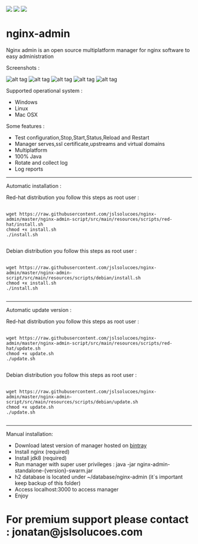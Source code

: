 [![][travis img]][travis]
[![][license img]][license]
[![][sonar img]][sonar]

[travis]:https://travis-ci.org/jslsolucoes/nginx-admin
[travis img]:https://travis-ci.org/jslsolucoes/nginx-admin.svg?branch=master

[license]:LICENSE
[license img]:https://img.shields.io/badge/License-Apache%202-blue.svg

[sonar]:https://sonarqube.com/dashboard/index/com.jslsolucoes:nginx-admin:develop
[sonar img]:https://sonarqube.com/api/badges/gate?key=com.jslsolucoes:nginx-admin:develop
[sonar-nloc img]:https://sonarqube.com/api/badges/measure?key=com.jslsolucoes:nginx-admin:develop&metric=ncloc


# nginx-admin
Nginx admin is an open source multiplatform manager for nginx software to easy administration 

Screenshots : 

![alt tag](https://github.com/jslsolucoes/nginx-admin/blob/master/nginx-admin-ui-screenshot/screenshot1.png)
![alt tag](https://github.com/jslsolucoes/nginx-admin/blob/master/nginx-admin-ui-screenshot/screenshot2.png)
![alt tag](https://github.com/jslsolucoes/nginx-admin/blob/master/nginx-admin-ui-screenshot/screenshot3.png)
![alt tag](https://github.com/jslsolucoes/nginx-admin/blob/master/nginx-admin-ui-screenshot/screenshot4.png)
![alt tag](https://github.com/jslsolucoes/nginx-admin/blob/master/nginx-admin-ui-screenshot/screenshot5.png)

 
Supported operational system :
<ul>
	<li>Windows</li>
	<li>Linux</li>
	<li>Mac OSX</li>
</ul>

Some features :
<ul>
	<li>Test configuration,Stop,Start,Status,Reload and Restart</li>
	<li>Manager serves,ssl certificate,upstreams and virtual domains</li>
	<li>Multiplatform</li>
	<li>100% Java</li>
	<li>Rotate and collect log</li>
	<li>Log reports</li>
</ul>


<hr/>
Automatic installation :

Red-hat distribution you follow this steps as root user : 
<pre>
	<code>
wget https://raw.githubusercontent.com/jslsolucoes/nginx-admin/master/nginx-admin-script/src/main/resources/scripts/red-hat/install.sh
chmod +x install.sh
./install.sh 
	</code>
</pre>


Debian distribution you follow this steps as root user : 
<pre>
	<code>
wget https://raw.githubusercontent.com/jslsolucoes/nginx-admin/master/nginx-admin-script/src/main/resources/scripts/debian/install.sh
chmod +x install.sh
./install.sh 
	</code>
</pre>

<hr/>
Automatic update version :

Red-hat distribution you follow this steps as root user : 
<pre>
	<code>
wget https://raw.githubusercontent.com/jslsolucoes/nginx-admin/master/nginx-admin-script/src/main/resources/scripts/red-hat/update.sh
chmod +x update.sh
./update.sh 
	</code>
</pre>

Debian distribution you follow this steps as root user : 
<pre>
	<code>
wget https://raw.githubusercontent.com/jslsolucoes/nginx-admin/master/nginx-admin-script/src/main/resources/scripts/debian/update.sh
chmod +x update.sh
./update.sh 
	</code>
</pre>

<hr/>
Manual installation: 

* Download latest version of manager hosted on <a href='https://bintray.com/jslsolucoes/nginx-admin/com.jslsolucoes.nginx.admin/'>bintray</a> 
* Install nginx (required)
* Install jdk8 (required)
* Run manager with super user privileges : java -jar nginx-admin-standalone-{version}-swarm.jar
* h2 database is located under ~/database/nginx-admin (it`s important keep backup of this folder)
* Access localhost:3000 to access manager
* Enjoy

<h1>For premium support please contact : jonatan@jslsolucoes.com</h2>


